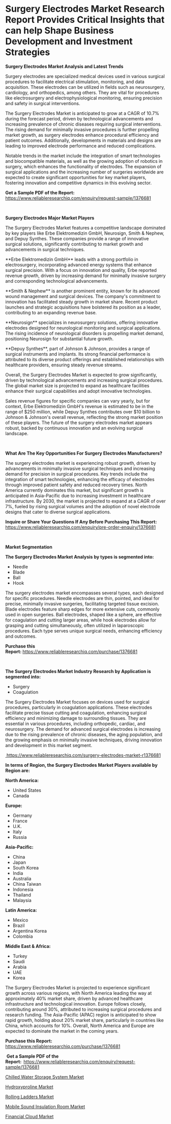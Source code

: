 <p><h1>Surgery Electrodes Market Research Report Provides Critical Insights that can help Shape Business Development and Investment Strategies</h1></p><p><strong>Surgery Electrodes Market Analysis and Latest Trends</strong></p>
<p><p>Surgery electrodes are specialized medical devices used in various surgical procedures to facilitate electrical stimulation, monitoring, and data acquisition. These electrodes can be utilized in fields such as neurosurgery, cardiology, and orthopedics, among others. They are vital for procedures like electrosurgery and electrophysiological monitoring, ensuring precision and safety in surgical interventions.</p><p>The Surgery Electrodes Market is anticipated to grow at a CAGR of 10.7% during the forecast period, driven by technological advancements and increasing prevalence of chronic diseases requiring surgical interventions. The rising demand for minimally invasive procedures is further propelling market growth, as surgery electrodes enhance procedural efficiency and patient outcomes. Additionally, developments in materials and designs are leading to improved electrode performance and reduced complications.</p><p>Notable trends in the market include the integration of smart technologies and biocompatible materials, as well as the growing adoption of robotics in surgery, which enhances the functionality of electrodes. The expansion of surgical applications and the increasing number of surgeries worldwide are expected to create significant opportunities for key market players, fostering innovation and competitive dynamics in this evolving sector.</p></p>
<p><strong>Get a Sample PDF of the Report:&nbsp;</strong> <a href="https://www.reliableresearchiq.com/enquiry/request-sample/1376681?utm_campaign=1123&utm_medium=2&utm_source=Github&utm_content=ia&utm_term=23102024&utm_id=surgery-electrodes">https://www.reliableresearchiq.com/enquiry/request-sample/1376681</a></p>
<p>&nbsp;</p>
<p><strong>Surgery Electrodes Major Market Players</strong></p>
<p><p>The Surgery Electrodes Market features a competitive landscape dominated by key players like Erbe Elektromedizin GmbH, Neurosign, Smith & Nephew, and Depuy Synthes. These companies provide a range of innovative surgical solutions, significantly contributing to market growth and advancements in surgical techniques.</p><p>**Erbe Elektromedizin GmbH** leads with a strong portfolio in electrosurgery, incorporating advanced energy systems that enhance surgical precision. With a focus on innovation and quality, Erbe reported revenue growth, driven by increasing demand for minimally invasive surgery and corresponding technological advancements.</p><p>**Smith & Nephew** is another prominent entity, known for its advanced wound management and surgical devices. The company's commitment to innovation has facilitated steady growth in market share. Recent product launches and strategic acquisitions have bolstered its position as a leader, contributing to an expanding revenue base.</p><p>**Neurosign** specializes in neurosurgery solutions, offering innovative electrodes designed for neurological monitoring and surgical applications. The rising incidence of neurological disorders is propelling market demand, positioning Neurosign for substantial future growth.</p><p>**Depuy Synthes**, part of Johnson & Johnson, provides a range of surgical instruments and implants. Its strong financial performance is attributed to its diverse product offerings and established relationships with healthcare providers, ensuring steady revenue streams.</p><p>Overall, the Surgery Electrodes Market is expected to grow significantly, driven by technological advancements and increasing surgical procedures. The global market size is projected to expand as healthcare facilities enhance their surgical capabilities and adopt innovative technologies.</p><p>Sales revenue figures for specific companies can vary yearly, but for context, Erbe Elektromedizin GmbH's revenue is estimated to be in the range of $250 million, while Depuy Synthes contributes over $10 billion to Johnson & Johnson's overall revenue, reflecting the strong market position of these players. The future of the surgery electrodes market appears robust, backed by continuous innovation and an evolving surgical landscape.</p></p>
<p>&nbsp;</p>
<p><strong>What Are The Key Opportunities For Surgery Electrodes Manufacturers?</strong></p>
<p><p>The surgery electrodes market is experiencing robust growth, driven by advancements in minimally invasive surgical techniques and increasing demand for precision in surgical procedures. Key trends include the integration of smart technologies, enhancing the efficacy of electrodes through improved patient safety and reduced recovery times. North America currently dominates this market, but significant growth is anticipated in Asia-Pacific due to increasing investment in healthcare infrastructure. By 2030, the market is projected to expand at a CAGR of over 7%, fueled by rising surgical volumes and the adoption of novel electrode designs that cater to diverse surgical applications.</p></p>
<p><strong>Inquire or Share Your Questions If Any Before Purchasing This Report:</strong> <a href="https://www.reliableresearchiq.com/enquiry/pre-order-enquiry/1376681?utm_campaign=1123&utm_medium=2&utm_source=Github&utm_content=ia&utm_term=23102024&utm_id=surgery-electrodes">https://www.reliableresearchiq.com/enquiry/pre-order-enquiry/1376681</a></p>
<p>&nbsp;</p>
<p><strong>Market Segmentation</strong></p>
<p><strong>The Surgery Electrodes Market Analysis by types is segmented into:</strong></p>
<p><ul><li>Needle</li><li>Blade</li><li>Ball</li><li>Hook</li></ul></p>
<p><p>The surgery electrodes market encompasses several types, each designed for specific procedures. Needle electrodes are thin, pointed, and ideal for precise, minimally invasive surgeries, facilitating targeted tissue excision. Blade electrodes feature sharp edges for more extensive cuts, commonly used in open surgeries. Ball electrodes, shaped like a sphere, are effective for coagulation and cutting larger areas, while hook electrodes allow for grasping and cutting simultaneously, often utilized in laparoscopic procedures. Each type serves unique surgical needs, enhancing efficiency and outcomes.</p></p>
<p><strong>Purchase this Report:&nbsp;</strong><a href="https://www.reliableresearchiq.com/purchase/1376681?utm_campaign=1123&utm_medium=2&utm_source=Github&utm_content=ia&utm_term=23102024&utm_id=surgery-electrodes">https://www.reliableresearchiq.com/purchase/1376681</a></p>
<p>&nbsp;</p>
<p><strong>The Surgery Electrodes Market Industry Research by Application is segmented into:</strong></p>
<p><ul><li>Surgery</li><li>Coagulation</li></ul></p>
<p><p>The Surgery Electrodes Market focuses on devices used for surgical procedures, particularly in coagulation applications. These electrodes facilitate precise tissue cutting and coagulation, enhancing surgical efficiency and minimizing damage to surrounding tissues. They are essential in various procedures, including orthopedic, cardiac, and neurosurgery. The demand for advanced surgical electrodes is increasing due to the rising prevalence of chronic diseases, the aging population, and the growing emphasis on minimally invasive techniques, driving innovation and development in this market segment.</p></p>
<p><a href="https://www.reliableresearchiq.com/surgery-electrodes-market-r1376681?utm_campaign=1123&utm_medium=2&utm_source=Github&utm_content=ia&utm_term=23102024&utm_id=surgery-electrodes">&nbsp;https://www.reliableresearchiq.com/surgery-electrodes-market-r1376681</a></p>
<p><strong>In terms of Region, the Surgery Electrodes Market Players available by Region are:</strong></p>
<p>
    <p> <strong> North America: </strong>
        <ul>
            <li>United States</li>
            <li>Canada</li>
        </ul>
        </p> 
    <p> <strong> Europe: </strong>
        <ul>
            <li>Germany</li>
            <li>France</li>
            <li>U.K.</li>
            <li>Italy</li>
            <li>Russia</li>
        </ul>
        </p> 
    <p> <strong> Asia-Pacific: </strong>
        <ul>
            <li>China</li>
            <li>Japan</li>
            <li>South Korea</li>
            <li>India</li>
            <li>Australia</li>
            <li>China Taiwan</li>
            <li>Indonesia</li>
            <li>Thailand</li>
            <li>Malaysia</li>
        </ul>
        </p> 
    <p> <strong> Latin America: </strong>
        <ul>
            <li>Mexico</li>
            <li>Brazil</li>
            <li>Argentina Korea</li>
            <li>Colombia</li>
        </ul>
        </p> 
    <p> <strong> Middle East & Africa: </strong>
        <ul>
            <li>Turkey</li>
            <li>Saudi</li>
            <li>Arabia</li>
            <li>UAE</li>
            <li>Korea</li>
        </ul>
    </p>
    </p>
<p><p>The Surgery Electrodes Market is projected to experience significant growth across various regions, with North America leading the way at approximately 40% market share, driven by advanced healthcare infrastructure and technological innovation. Europe follows closely, contributing around 30%, attributed to increasing surgical procedures and research funding. The Asia-Pacific (APAC) region is anticipated to show rapid growth, holding about 20% market share, particularly in countries like China, which accounts for 10%. Overall, North America and Europe are expected to dominate the market in the coming years.</p></p>
<p><strong>Purchase this Report: </strong><a href="https://www.reliableresearchiq.com/purchase/1376681?utm_campaign=1123&utm_medium=2&utm_source=Github&utm_content=ia&utm_term=23102024&utm_id=surgery-electrodes">https://www.reliableresearchiq.com/purchase/1376681</a></p>
<p>&nbsp;<strong>Get a Sample PDF of the Report:&nbsp;&nbsp;</strong><a href="https://www.reliableresearchiq.com/enquiry/request-sample/1376681?utm_campaign=1123&utm_medium=2&utm_source=Github&utm_content=ia&utm_term=23102024&utm_id=surgery-electrodes">https://www.reliableresearchiq.com/enquiry/request-sample/1376681</a></p>
<p><strong></strong></p>
<p><p><a href="https://issuu.com/reportprime-2/docs/chilled-water-storage-system-market_3ec9f87882babd?utm_campaign=1123&utm_medium=2&utm_source=Github&utm_content=ia&utm_term=23102024&utm_id=surgery-electrodes">Chilled Water Storage System Market</a></p><p><a href="https://www.linkedin.com/pulse/insights-hydroxyproline-market-players-size-geographical-regions-noigc?utm_campaign=1123&utm_medium=2&utm_source=Github&utm_content=ia&utm_term=23102024&utm_id=surgery-electrodes">Hydroxyproline Market</a></p><p><a href="https://issuu.com/reportprime-2/docs/rolling-ladders-market-size-2030.pp_ffe6d0b5077005?utm_campaign=1123&utm_medium=2&utm_source=Github&utm_content=ia&utm_term=23102024&utm_id=surgery-electrodes">Rolling Ladders Market</a></p><p><a href="https://github.com/eleanore16mal/Market-Research-Report-List-1/blob/main/mobile-sound-insulation-room-market.md?utm_campaign=1123&utm_medium=2&utm_source=Github&utm_content=ia&utm_term=23102024&utm_id=surgery-electrodes">Mobile Sound Insulation Room Market</a></p><p><a href="https://www.linkedin.com/pulse/financial-cloud-market-strategic-insights-product-evolution-u35kc?utm_campaign=1123&utm_medium=2&utm_source=Github&utm_content=ia&utm_term=23102024&utm_id=surgery-electrodes">Financial Cloud Market</a></p></p>